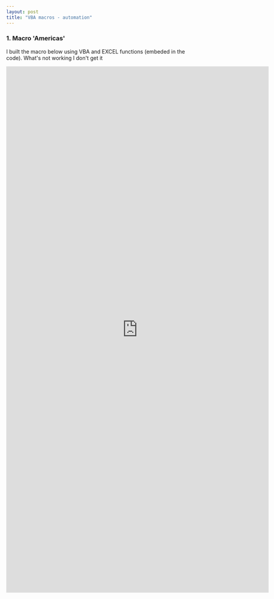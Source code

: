```yaml
---
layout: post
title: "VBA macros - automation"
---
```


### 1. Macro 'Americas'

I built the macro below using VBA and EXCEL functions (embeded in the code). What's not working 
I don't get it


<iframe width="700" height="1400" frameborder="0" scrolling="no" src="https://onedrive.live.com/embed?resid=4A17E34121C315B6%211115&authkey=%21AFikU_PZIO4bUO0&em=2&wdAllowInteractivity=False&wdHideGridlines=True&wdHideHeaders=True&wdDownloadButton=True&wdInConfigurator=True&wdInConfigurator=True&ed1JS=true"></iframe>